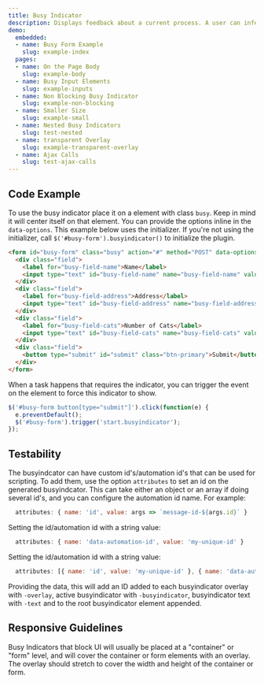 ```yaml
---
title: Busy Indicator
description: Displays feedback about a current process. A user can infer that the system is functioning. Best for a system processes that precludes further user action until their completion.
demo:
  embedded:
  - name: Busy Form Example
    slug: example-index
  pages:
  - name: On the Page Body
    slug: example-body
  - name: Busy Input Elements
    slug: example-inputs
  - name: Non Blocking Busy Indicator
    slug: example-non-blocking
  - name: Smaller Size
    slug: example-small
  - name: Nested Busy Indicators
    slug: test-nested
  - name: transparent Overlay
    slug: example-transparent-overlay
  - name: Ajax Calls
    slug: test-ajax-calls
---
```


## Code Example

To use the busy indicator place it on a element with class `busy`. Keep in mind it will center itself on that element.
You can provide the options inline in the `data-options`. This example below uses the initializer. If you're not using the initializer, call `$('#busy-form').busyindicator()` to initialize the plugin.

```html
<form id="busy-form" class="busy" action="#" method="POST" data-options="{ 'displayDelay': 100, 'timeToComplete': 4000, 'attributes' : [{ name: 'id', value: 'busyindicator-id-1' }, { name: 'data-automation-id', value: 'busyindicator-automation-id-1' }] }">
  <div class="field">
    <label for="busy-field-name">Name</label>
    <input type="text" id="busy-field-name" name="busy-field-name" value="" />
  </div>
  <div class="field">
    <label for="busy-field-address">Address</label>
    <input type="text" id="busy-field-address" name="busy-field-address" value="" />
  </div>
  <div class="field">
    <label for="busy-field-cats">Number of Cats</label>
    <input type="text" id="busy-field-cats" name="busy-field-cats" value="" />
  </div>
  <div class="field">
    <button type="submit" id="submit" class="btn-primary">Submit</button>
  </div>
</form>

```

When a task happens that requires the indicator, you can trigger the event on the element to force this indicator to show.

```javascript
$('#busy-form button[type="submit"]').click(function(e) {
  e.preventDefault();
  $('#busy-form').trigger('start.busyindicator');
});

```

## Testability

The busyindcator can have custom id's/automation id's that can be used for scripting. To add them, use the option `attributes` to set an id on the generated busyindcator. This can take either an object or an array if doing several id's, and you can configure the automation id name. For example:

```js
  attributes: { name: 'id', value: args => `message-id-${args.id}` }
```

Setting the id/automation id with a string value:

```js
  attributes: { name: 'data-automation-id', value: 'my-unique-id' }
```

Setting the id/automation id with a string value:

```js
  attributes: [{ name: 'id', value: 'my-unique-id' }, { name: 'data-automation-id', value: 'my-unique-id' }]
```

Providing the data, this will add an ID added to each busyindicator overlay with `-overlay`, active busyindicator with `-busyindicator`, busyindicator text with `-text` and to the root busyindicator element appended.

## Responsive Guidelines

Busy Indicators that block UI will usually be placed at a "container" or "form" level, and will cover the container or form elements with an overlay. The overlay should stretch to cover the width and height of the container or form.

